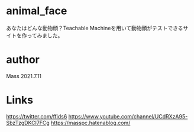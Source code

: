 # animal_face
あなたはどんな動物顔？Teachable Machineを用いて動物顔がテストできるサイトを作ってみました。

# author
Mass
2021.7.11

# Links
https://twitter.com/ffids6
https://www.youtube.com/channel/UCdRXzA95-SbzTzgDKCI7FCg
https://masspc.hatenablog.com/
